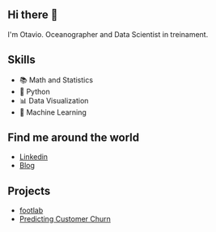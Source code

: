 ## Hi there 👋 

I'm Otavio. Oceanographer and Data Scientist in treinament.

## Skills

* 📚 Math and Statistics
* 🐍 Python
* 📊 Data Visualization
* 🔮 Machine Learning

## Find me around the world

* [Linkedin](https://www.linkedin.com/in/otaviosanluz/)
* [Blog](https://otaviosanluz.medium.com/)

## Projects

* [footlab](https://github.com/otaviosanluz/footlab)
* [Predicting Customer Churn](https://github.com/otaviosanluz/Prevendo-Customer-Churn)
